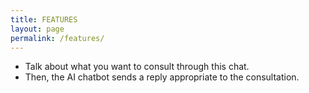```yaml
---
title: FEATURES
layout: page
permalink: /features/
---
```

- Talk about what you want to consult through this chat.
- Then, the AI chatbot sends a reply appropriate to the consultation.
